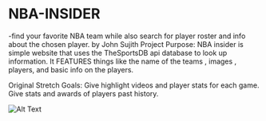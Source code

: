# NBA-INSIDER
-find your favorite NBA team while also search for player roster and info about the chosen player. by John Sujith
Project Purpose:
NBA insider is simple website that uses the TheSportsDB api database to look up information. It FEATURES things like the name of the teams , images , players, and basic info on the players.

Original Stretch Goals:
Give highlight videos and player stats for each game. 
Give stats and awards of players past history. 

![Alt Text](https://media.giphy.com/media/3oAt2dA6LxMkRrGc0g/source.gif)


